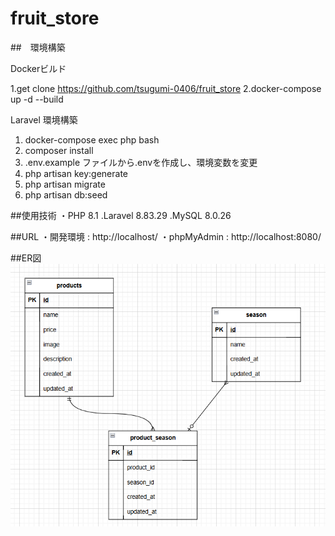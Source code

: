 # fruit_store

##　環境構築

Dockerビルド

1.get clone https://github.com/tsugumi-0406/fruit_store
2.docker-compose up -d --build

Laravel 環境構築

1. docker-compose exec php bash
2. composer install
3. .env.example ファイルから.envを作成し、環境変数を変更
4. php artisan key:generate
5. php artisan migrate
6. php artisan db:seed

##使用技術
・PHP 8.1
.Laravel 8.83.29
.MySQL 8.0.26

##URL
・開発環境 : http://localhost/
・phpMyAdmin : http://localhost:8080/

##ER図
![alt text](image.png)